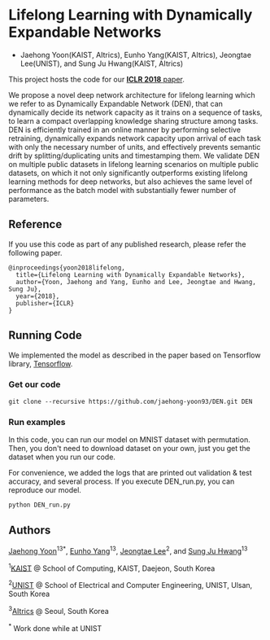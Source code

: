 # Lifelong Learning with Dynamically Expandable Networks
+ Jaehong Yoon(KAIST, AItrics), Eunho Yang(KAIST, AItrics), Jeongtae Lee(UNIST), and Sung Ju Hwang(KAIST, AItrics)

This project hosts the code for our [**ICLR 2018** paper](https://openreview.net/pdf?id=Sk7KsfW0-).

We propose a novel deep network architecture for lifelong learning which we refer to as Dynamically Expandable Network (DEN), that can dynamically decide its network capacity as it trains on a sequence of tasks, to learn a compact overlapping knowledge sharing structure among tasks. DEN is efficiently trained in an online manner by performing selective retraining, dynamically expands network capacity upon arrival of each task with only the necessary number of units, and effectively prevents semantic drift by splitting/duplicating units and timestamping them. We validate DEN on multiple public datasets in lifelong learning scenarios on multiple public datasets, on which it not only significantly outperforms existing lifelong learning methods for deep networks, but also achieves the same level of performance as the batch model with substantially fewer number of parameters. 

## Reference

If you use this code as part of any published research, please refer the following paper.

```
@inproceedings{yoon2018lifelong,
  title={Lifelong Learning with Dynamically Expandable Networks},
  author={Yoon, Jaehong and Yang, Eunho and Lee, Jeongtae and Hwang, Sung Ju},
  year={2018},
  publisher={ICLR}
}
```

## Running Code

We implemented the model as described in the paper based on Tensorflow library, [Tensorflow](https://www.tensorflow.org/).

### Get our code
```
git clone --recursive https://github.com/jaehong-yoon93/DEN.git DEN
```

### Run examples

In this code, you can run our model on MNIST dataset with permutation. Then, you don't need to download dataset on your own, just you get the dataset when you run our code.

For convenience, we added the logs that are printed out validation & test accuracy, and several process.
If you execute DEN_run.py, you can reproduce our model.  

```
python DEN_run.py
```

## Authors

[Jaehong Yoon](http://jaehong-yoon93.github.io)<sup>1</sup><sup>3</sup><sup>*</sup>, [Eunho Yang](https://sites.google.com/site/yangeh/)<sup>1</sup><sup>3</sup>, [Jeongtae Lee](https://github.com/jeong-tae)<sup>2</sup>, and [Sung Ju Hwang](http://www.sungjuhwang.com/)<sup>1</sup><sup>3</sup>

<sup>1</sup>[KAIST](http://www.kaist.edu/) @ School of Computing, KAIST, Daejeon, South Korea

<sup>2</sup>[UNIST](http://www.unist.ac.kr/) @ School of Electrical and Computer Engineering, UNIST, Ulsan, South Korea

<sup>3</sup>[AItrics](https://www.aitrics.com/) @ Seoul, South Korea

<sup>*</sup> Work done while at UNIST
